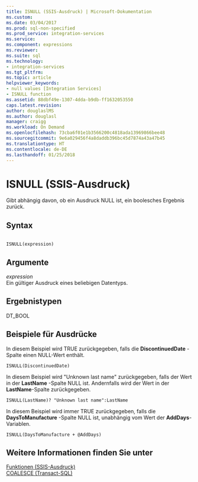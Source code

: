 ```yaml
---
title: ISNULL (SSIS-Ausdruck) | Microsoft-Dokumentation
ms.custom: 
ms.date: 03/04/2017
ms.prod: sql-non-specified
ms.prod_service: integration-services
ms.service: 
ms.component: expressions
ms.reviewer: 
ms.suite: sql
ms.technology:
- integration-services
ms.tgt_pltfrm: 
ms.topic: article
helpviewer_keywords:
- null values [Integration Services]
- ISNULL function
ms.assetid: 88dbf49e-1307-4dda-b9db-ff1632053550
caps.latest.revision: 
author: douglaslMS
ms.author: douglasl
manager: craigg
ms.workload: On Demand
ms.openlocfilehash: 73cba6f01e1b3566200c4818ada13969866bee48
ms.sourcegitcommit: 9e6a029456f4a8daddb396bc45d7874a43a47b45
ms.translationtype: HT
ms.contentlocale: de-DE
ms.lasthandoff: 01/25/2018
---
```

# <a name="isnull-ssis-expression"></a>ISNULL (SSIS-Ausdruck)
  Gibt abhängig davon, ob ein Ausdruck NULL ist, ein boolesches Ergebnis zurück.  
  
## <a name="syntax"></a>Syntax  
  
```  
  
ISNULL(expression)  
```  
  
## <a name="arguments"></a>Argumente  
 *expression*  
 Ein gültiger Ausdruck eines beliebigen Datentyps.  
  
## <a name="result-types"></a>Ergebnistypen  
 DT_BOOL  
  
## <a name="expression-examples"></a>Beispiele für Ausdrücke  
 In diesem Beispiel wird TRUE zurückgegeben, falls die **DiscontinuedDate** -Spalte einen NULL-Wert enthält.  
  
```  
ISNULL(DiscontinuedDate)  
```  
  
 In diesem Beispiel wird "Unknown last name" zurückgegeben, falls der Wert in der **LastName** -Spalte NULL ist. Andernfalls wird der Wert in der **LastName**-Spalte zurückgegeben.  
  
```  
ISNULL(LastName)? "Unknown last name":LastName  
```  
  
 In diesem Beispiel wird immer TRUE zurückgegeben, falls die **DaysToManufacture** -Spalte NULL ist, unabhängig vom Wert der **AddDays**-Variablen.  
  
```  
ISNULL(DaysToManufacture + @AddDays)  
```  
  
## <a name="see-also"></a>Weitere Informationen finden Sie unter  
 [Funktionen &#40;SSIS-Ausdruck&#41;](../../integration-services/expressions/functions-ssis-expression.md)   
 [COALESCE &#40;Transact-SQL&#41;](../../t-sql/language-elements/coalesce-transact-sql.md)  
  
  
